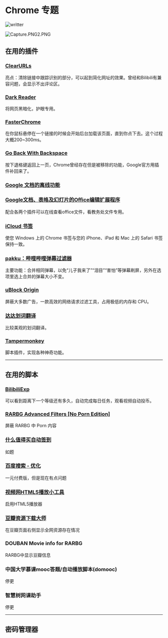 # Chrome 专题
![writter](https://img.shields.io/badge/%E4%BD%9C%E8%80%85-zwiss%20cai-brightgreen)

![Capture.PNG2.PNG](https://i.loli.net/2020/04/29/6W8Ciwh7ulVSAYy.png)

## 在用的插件
### [ClearURLs](https://chrome.google.com/webstore/detail/clearurls/lckanjgmijmafbedllaakclkaicjfmnk)

亮点：清除链接中跟踪识别的部分，可以起到简化网址的效果。曾经和Bilibili有兼容问题，会显示不出评论区。

### [Dark Reader](https://chrome.google.com/webstore/detail/dark-reader/eimadpbcbfnmbkopoojfekhnkhdbieeh)

将网页黑暗化，护眼专用。

### [FasterChrome](https://chrome.google.com/webstore/detail/fasterchrome/nmgpnfccjfjhdenioncabecepjcmdnjg)

在你鼠标悬停在一个链接的时候会开始后台加载该页面，直到你点下去。这个过程大概200~300ms。

### [Go Back With Backspace](https://chrome.google.com/webstore/detail/go-back-with-backspace/eekailopagacbcdloonjhbiecobagjci)

按下退格键返回上一页，Chrome曾经存在但是被移除的功能，Google官方用插件补回来了。

### [Google 文档的离线功能](https://chrome.google.com/webstore/detail/google-docs-offline/ghbmnnjooekpmoecnnnilnnbdlolhkhi)

### [Google文档、表格及幻灯片的Office编辑扩展程序](https://chrome.google.com/webstore/detail/office-editing-for-docs-s/gbkeegbaiigmenfmjfclcdgdpimamgkj)

配合各两个插件可以在线查看office文件，看教务处文件专用。

### [iCloud 书签](https://chrome.google.com/webstore/detail/icloud-bookmarks/fkepacicchenbjecpbpbclokcabebhah)

使您 Windows 上的 Chrome 书签与您的 iPhone、iPad 和 Mac 上的 Safari 书签保持一致。

### [pakku：哔哩哔哩弹幕过滤器](https://chrome.google.com/webstore/detail/jklfcpboamajpiikgkbjcnnnnooefbhh)

主要功能：合并相同弹幕，以免“儿子我来了”“泪目”“害怕”等弹幕刷屏，另外在选项里选上合并的弹幕大小不变。

### [uBlock Origin](https://chrome.google.com/webstore/detail/ublock-origin/cjpalhdlnbpafiamejdnhcphjbkeiagm)

屏蔽大多数广告，一款高效的网络请求过滤工具，占用极低的内存和 CPU。

### [达达划词翻译](https://chrome.google.com/webstore/detail/cajhcjfcodjoalmhjekljnfkgjlkeajl)

比较美观的划词翻译。

### [Tampermonkey](https://chrome.google.com/webstore/detail/dhdgffkkebhmkfjojejmpbldmpobfkfo)

脚本插件，实现各种神奇功能。

---

## 在用的脚本
### [BilibiliExp](https://greasyfork.org/scripts/393096-bilibiliexp)

可以看到距离下一个等级还有多久，自动完成每日任务，观看视频自动投币。

### [RARBG Advanced Filters [No Porn Edition]](https://greasyfork.org/scripts/380386-rarbg-advanced-filters-no-porn-edition)

屏蔽 RARBG 中 Porn 内容

### [什么值得买自动签到](https://greasyfork.org/scripts/383684-%E4%BB%80%E4%B9%88%E5%80%BC%E5%BE%97%E4%B9%B0%E8%87%AA%E5%8A%A8%E7%AD%BE%E5%88%B0)

如题

### [百度搜索 - 优化](https://greasyfork.org/scripts/31642-%E7%99%BE%E5%BA%A6%E6%90%9C%E7%B4%A2-%E4%BC%98%E5%8C%96)

一元付费版，但是现在有点问题

### [视频网HTML5播放小工具](https://greasyfork.org/scripts/30545-%E8%A7%86%E9%A2%91%E7%BD%91html5%E6%92%AD%E6%94%BE%E5%B0%8F%E5%B7%A5%E5%85%B7)

启用HTML5播放器

### [豆瓣资源下载大师](https://greasyfork.org/scripts/329484-%E8%B1%86%E7%93%A3%E8%B5%84%E6%BA%90%E4%B8%8B%E8%BD%BD%E5%A4%A7%E5%B8%88-1%E7%A7%92%E6%90%9E%E5%AE%9A%E8%B1%86%E7%93%A3%E7%94%B5%E5%BD%B1-%E9%9F%B3%E4%B9%90-%E5%9B%BE%E4%B9%A6%E4%B8%8B%E8%BD%BD)

在豆瓣页面右侧显示全网资源存在情况

### DOUBAN Movie info for RARBG

RARBG中显示豆瓣信息

### 中国大学慕课mooc答题/自动播放脚本(domooc)

停更

### 智慧树网课助手

停更

---

## 密码管理器


